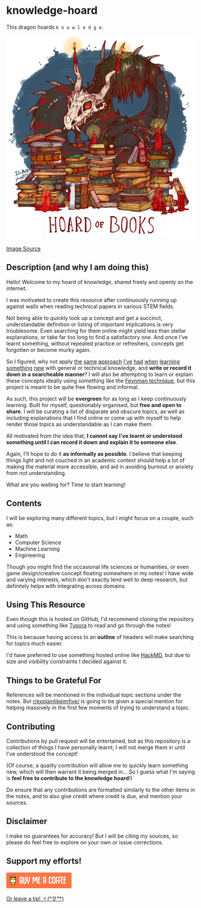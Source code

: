 # knowledge-hoard

This dragon hoards `k n o w l e d g e`.

![image-20200531174459499](assets/README/image-20200531174459499.png)

[Image Source](https://iguanamouth.tumblr.com/post/90613272412/unusual-hoard-commission-for-fatetea-this-dragon)

## Description (and why I am doing this)

Hello! Welcome to my hoard of knowledge, shared freely and openly on the internet.

I was motivated to create this resource after continuously running up against walls when reading technical papers in various STEM fields. 

Not being able to quickly look up a concept and get a succinct, understandable definition or listing of important implications is very troublesome. Even searching for them online might yield less than stellar explanations, or take far too long to find a satisfactory one. And once I've learnt something, without repeated practice or refreshers, concepts get forgotten or become murky again.

So I figured, why not apply [the](https://github.com/methylDragon/coding-notes) [same](https://github.com/methylDragon/ros-tutorials) [approach](https://github.com/methylDragon/python-data-tools-reference) [I've](https://github.com/methylDragon/linux-reference) [had](https://github.com/methylDragon/docker-reference) [when](https://github.com/methylDragon/moveit-tutorial) [learning](https://github.com/methylDragon/pcl-ros-tutorial) [something](https://github.com/methylDragon/ros-sensor-fusion-tutorial) [new](https://github.com/methylDragon/opencv-python-reference) with general or technical knowledge, and **write or record it down in a searcheable manner**? I will also be attempting to learn or explain these concepts ideally using something like the [Feynman technique](https://www.quora.com/What-is-the-Feynman-technique-in-detail), but this project is meant to be quite free flowing and informal.

As such, this project will be **evergreen** for as long as I keep continuously learning. Built for myself, questionably organised, but **free and open to share**. I will be curating a list of disparate and obscure topics, as well as including explanations that I find online or come up with myself to help render those topics as understandable as I can make them.

All motivated from the idea that, **I cannot say I've learnt or understood something until I can record it down and explain it to someone else**.

Again, I'll hope to do it **as informally as possible**. I believe that keeping things light and not couched in an academic context should help a lot of making the material more accessible, and aid in avoiding burnout or anxiety from not understanding.

What are you waiting for? Time to start learning!



## Contents

I will be exploring many different topics, but I might focus on a couple, such as:

- Math
- Computer Science
- Machine Learning
- Engineering

Though you might find the occasional life sciences or humanities, or even game design/creative concept floating somewhere in my notes! I have wide and varying interests, which don't exactly lend well to deep research, but definitely helps with integrating across domains.



## Using This Resource

Even though this is hosted on GitHub, I'd recommend cloning the repository and using something like [Typora](https://typora.io/) to read and go through the notes!

This is because having access to an **outline** of headers will make searching for topics much easier.

I'd have preferred to use something hosted online like [HackMD](https://hackmd.io/), but due to size and visibility constraints I decided against it.



## Things to be Grateful For

References will be mentioned in the individual topic sections under the notes. But [r/explainlikeimfive/](https://www.reddit.com/r/explainlikeimfive/) is going to be given a special mention for helping massively in the first few moments of trying to understand a topic.



## Contributing

Contributions by pull request will be entertained, but as this repository is a collection of things I have personally learnt, I will not merge them in until I've understood the concept!

(Of course, a quality contribution will allow me to quickly learn something new, which will then warrant it being merged in... So I guess what I'm saying is **feel free to contribute to the knowledge hoard**!)

Do ensure that any contributions are formatted similarly to the other items in the notes, and to also give credit where credit is due, and mention your sources.



## Disclaimer

I make no guarantees for accuracy! But I will be citing my sources, so please do feel free to explore on your own or issue corrections.



## Support my efforts!

[![Yeah! Buy the DRAGON a COFFEE!](./assets/README/COFFEE%20BUTTON%20%E3%83%BE(%C2%B0%E2%88%87%C2%B0%5E).png)](https://www.buymeacoffee.com/methylDragon)

[Or leave a tip! ヾ(°∇°*)](https://www.paypal.me/methylDragon)

